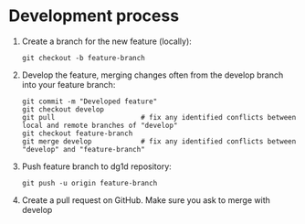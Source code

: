 # Development process

1. Create a branch for the new feature (locally):
	```{bash}
	git checkout -b feature-branch
	```

2. Develop the feature, merging changes often from the develop branch into your feature branch:
	```{bash}
	git commit -m "Developed feature"
	git checkout develop
	git pull                     # fix any identified conflicts between local and remote branches of "develop"
	git checkout feature-branch
	git merge develop            # fix any identified conflicts between "develop" and "feature-branch"
	```

3. Push feature branch to dg1d repository:
	```{bash}
	git push -u origin feature-branch
	```

4. Create a pull request on GitHub. Make sure you ask to merge with develop
